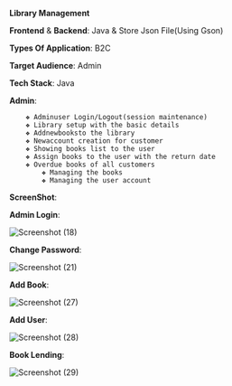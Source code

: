 
 **Library Management**

 **Frontend** & **Backend**: Java & Store Json File(Using Gson)

 **Types Of Application**: B2C
 
 **Target Audience**: Admin
 
 **Tech Stack**: Java

 **Admin**:
 
 
      	❖ Adminuser Login/Logout(session maintenance)
      	❖ Library setup with the basic details
      	❖ Addnewbooksto the library
      	❖ Newaccount creation for customer
      	❖ Showing books list to the user
      	❖ Assign books to the user with the return date
      	❖ Overdue books of all customers
            ❖ Managing the books
            ❖ Managing the user account

        
**ScreenShot**:

 **Admin Login**:  

![Screenshot (18)](https://github.com/balaji2107/console_application/assets/160450669/7b8bfd57-5f0e-4968-a5e6-58535997f303)

**Change Password**:

![Screenshot (21)](https://github.com/balaji2107/console_application/assets/160450669/4d326652-f48b-4b58-850f-1f2f14b01643)

**Add Book**:

![Screenshot (27)](https://github.com/balaji2107/console_application/assets/160450669/de36d3e9-0257-486c-a190-8f22db1801ee)

**Add User**: 

![Screenshot (28)](https://github.com/balaji2107/console_application/assets/160450669/83db6943-fb2b-4e60-9478-e7ba6083bfa4)

**Book Lending**:

![Screenshot (29)](https://github.com/balaji2107/console_application/assets/160450669/073a71c6-56ea-41e6-9e77-33ebb51a1534)





          

